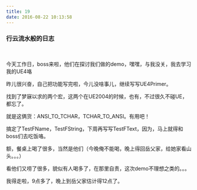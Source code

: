 ```yaml
---
title: 19
date: 2016-08-22 10:13:58
---
```


### 行云流水般的日志

<br/>

今天工作日，boss来啦，他们在探讨我们做的demo，嘿嘿，与我没关，我去学习我的UE4咯

昨儿很兴奋，自己把功能写完啦，今儿没啥事儿，继续写写UE4Primer。

找到了梦寐以求的两个宏，这两个在UE2004的时候，也有，不过很久不碰UE，都忘了。

就是这俩货：ANSI_TO_TCHAR，TCHAR_TO_ANSI。有用吧！

搞定了TestFName，TestFString，下周再写写TestFText，因为，马上就得和boss们去吃饭咯。

额，餐桌上喝了很多，当然是他们（今晚俺不能喝，晚上得回岳父家，给她家看山头。。。）

看他们又唠了很多，貌似有人喝多了，在那里自责，这次demo不理想之类的。。。

我得走啦，9点多了，晚上到岳父家估计得12点了。

